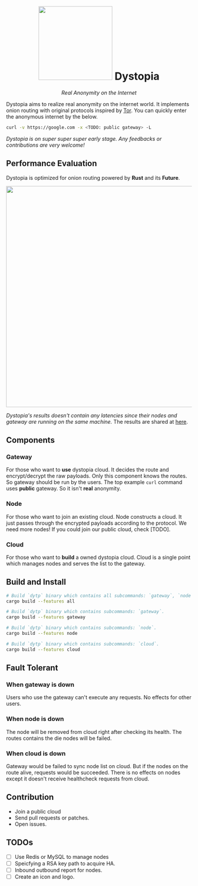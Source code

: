 <h1 align="center">
  <img src="https://user-images.githubusercontent.com/3483230/56796643-f002da00-684d-11e9-824f-41d0420c8d49.png" width="200px"/> Dystopia
</h1>

<p align="center">
  <i>Real Anonymity on the Internet</i>
</p>

Dystopia aims to realize real anonymity on the internet world.
It implements onion routing with original protocols inspired by [Tor](https://www.torproject.org/).
You can quickly enter the anonymous internet by the below.

```bash
curl -v https://google.com -x <TODO: public gateway> -L
```

<i>Dystopia is on super super super early stage. Any feedbacks or contributions are very welcome!</i>

## Performance Evaluation

Dystopia is optimized for onion routing powered by **Rust** and its **Future**.

<img src="https://docs.google.com/spreadsheets/d/e/2PACX-1vSKMbPx46YnegQtjNeiAarWeyUAvpwGzD17B2VVJi_1AjkA6B2I2KA_AR1_VwfisDSecxRXr_xn33ox/pubchart?oid=550137453&format=image" width="600px"/>

<i>Dystopia's results doesn't contain any latencies since their nodes and gateway are running on the same machine.</i>
The results are shared at [here](https://docs.google.com/spreadsheets/d/19edUa183IsHmPJ6hyPged2HL69GfBigqVEKNoSWn-8Q/edit?usp=sharing).

## Components

### Gateway

For those who want to **use** dystopia cloud.
It decides the route and encrypt/decrypt the raw payloads.
Only this component knows the routes.
So gateway should be run by the users.
The top example `curl` command uses **public** gateway. So it isn't **real** anonymity.

### Node

For those who want to join an existing cloud.
Node constructs a cloud.
It just passes through the encrypted payloads according to the protocol.
We need more nodes! If you could join our public cloud, check [TODO].

### Cloud

For those who want to **build** a owned dystopia cloud.
Cloud is a single point which manages nodes and serves the list to the gateway.

## Build and Install

```bash
# Build `dytp` binary which contains all subcommands: `gateway`, `node` and `cloud`.
cargo build --features all

# Build `dytp` binary which contains subcommands: `gateway`.
cargo build --features gateway

# Build `dytp` binary which contains subcommands: `node`.
cargo build --features node

# Build `dytp` binary which contains subcommands: `cloud`.
cargo build --features cloud
```

## Fault Tolerant

### When gateway is down

Users who use the gateway can't execute any requests.
No effects for other users.

### When node is down

The node will be removed from cloud right after checking its health.
The routes contains the die nodes will be failed.

### When cloud is down

Gateway would be failed to sync node list on cloud.
But if the nodes on the route alive, requests would be succeeded.
There is no effects on nodes except it doesn't receive healthcheck requests from cloud.

## Contribution

- Join a public cloud
- Send pull requests or patches.
- Open issues.

## TODOs
- [ ] Use Redis or MySQL to manage nodes
- [ ] Speicfying a RSA key path to acquire HA.
- [ ] Inbound outbound report for nodes.
- [ ] Create an icon and logo.
